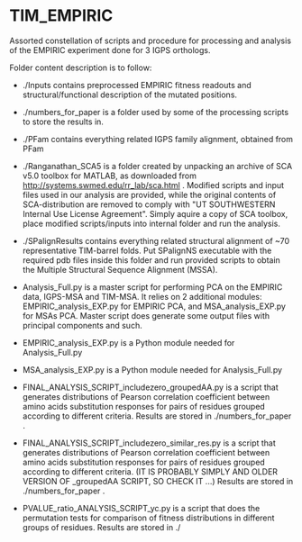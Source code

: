 # TIM_EMPIRIC

Assorted constellation of scripts and procedure for processing and analysis of the EMPIRIC experiment done for 3 IGPS orthologs.


Folder content description is to follow:

- ./Inputs contains preprocessed EMPIRIC fitness readouts and structural/functional description of the mutated positions.

- ./numbers_for_paper is a folder used by some of the processing scripts to store the results in.

- ./PFam contains everything related IGPS family alignment, obtained from PFam

- ./Ranganathan_SCA5 is a folder created by unpacking an archive of SCA v5.0 toolbox for MATLAB, as downloaded from http://systems.swmed.edu/rr_lab/sca.html . Modified scripts and input files used in our analysis are provided, while the original contents of SCA-distribution are removed to comply with "UT SOUTHWESTERN Internal Use License Agreement". Simply aquire a copy of SCA toolbox, place modified scripts/inputs into internal folder and run the analysis.

- ./SPalignResults contains everything related structural alignment of ~70 representative TIM-barrel folds. Put SPalignNS executable with the required pdb files inside this folder and run provided scripts to obtain the Multiple Structural Sequence Alignment (MSSA).

- Analysis_Full.py is a master script for performing PCA on the EMPIRIC data, IGPS-MSA and TIM-MSA. It relies on 2 additional modules: EMPIRIC_analysis_EXP.py for EMPIRIC PCA, and MSA_analysis_EXP.py for MSAs PCA. Master script does generate some output files with principal components and such. 

- EMPIRIC_analysis_EXP.py is a Python module needed for Analysis_Full.py

- MSA_analysis_EXP.py is a Python module needed for Analysis_Full.py

- FINAL_ANALYSIS_SCRIPT_includezero_groupedAA.py is a script that generates distributions of Pearson correlation coefficient between amino acids substitution responses for pairs of residues grouped according to different criteria. Results are stored in ./numbers_for_paper .

- FINAL_ANALYSIS_SCRIPT_includezero_similar_res.py is a script that generates distributions of Pearson correlation coefficient between amino acids substitution responses for pairs of residues grouped according to different criteria. (IT IS PROBABLY SIMPLY AND OLDER VERSION OF _groupedAA SCRIPT, SO CHECK IT ...) Results are stored in ./numbers_for_paper .

- PVALUE_ratio_ANALYSIS_SCRIPT_yc.py is a script that does the permutation tests for comparison of fitness distributions in different groups of residues.  Results are stored in ./
















